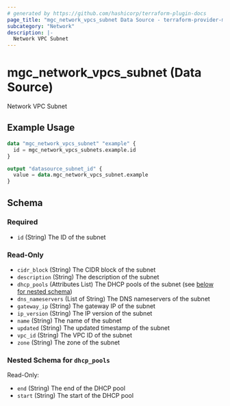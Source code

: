 ```yaml
---
# generated by https://github.com/hashicorp/terraform-plugin-docs
page_title: "mgc_network_vpcs_subnet Data Source - terraform-provider-mgc"
subcategory: "Network"
description: |-
  Network VPC Subnet
---
```


# mgc_network_vpcs_subnet (Data Source)

Network VPC Subnet

## Example Usage

```terraform
data "mgc_network_vpcs_subnet" "example" {
  id = mgc_network_vpcs_subnets.example.id
}

output "datasource_subnet_id" {
  value = data.mgc_network_vpcs_subnet.example
}
```

<!-- schema generated by tfplugindocs -->
## Schema

### Required

- `id` (String) The ID of the subnet

### Read-Only

- `cidr_block` (String) The CIDR block of the subnet
- `description` (String) The description of the subnet
- `dhcp_pools` (Attributes List) The DHCP pools of the subnet (see [below for nested schema](#nestedatt--dhcp_pools))
- `dns_nameservers` (List of String) The DNS nameservers of the subnet
- `gateway_ip` (String) The gateway IP of the subnet
- `ip_version` (String) The IP version of the subnet
- `name` (String) The name of the subnet
- `updated` (String) The updated timestamp of the subnet
- `vpc_id` (String) The VPC ID of the subnet
- `zone` (String) The zone of the subnet

<a id="nestedatt--dhcp_pools"></a>
### Nested Schema for `dhcp_pools`

Read-Only:

- `end` (String) The end of the DHCP pool
- `start` (String) The start of the DHCP pool
